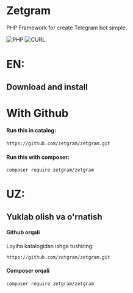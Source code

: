 # Zetgram 
PHP Framework for create Telegram bot simple.

![PHP](https://img.shields.io/badge/php-%3E%3D7.4-8892bf.svg)
![CURL](https://img.shields.io/badge/cURL-required-green.svg)

# EN:
Download and install
---------
  # With Github
  #### Run this in catalog:
  ```
  https://github.com/zetgram/zetgram.git
  ```

  #### Run this with composer:
  ```
  composer require zetgram/zetgram
  ```

# UZ:
Yuklab olish va o'rnatish
---------
  #### Github orqali
  Loyiha katalogidan ishga tushiring:
  ```
  https://github.com/zetgram/zetgram.git
  ```

  #### Composer orqali
  ```
  composer require zetgram/zetgram
  ```
